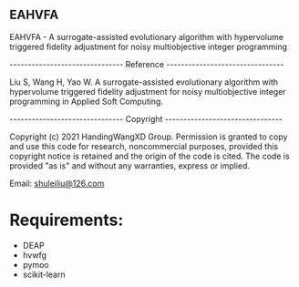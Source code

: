 ## EAHVFA

EAHVFA - A surrogate-assisted evolutionary algorithm with hypervolume triggered fidelity adjustment for noisy multiobjective integer programming

------------------------------- Reference --------------------------------

Liu S, Wang H, Yao W. A surrogate-assisted evolutionary algorithm with hypervolume triggered fidelity adjustment for noisy multiobjective integer programming in Applied Soft Computing.

------------------------------- Copyright --------------------------------

Copyright (c) 2021 HandingWangXD Group. Permission is granted to copy and use this code for research, noncommercial purposes, provided this copyright notice is retained and the origin of the code is cited. The code is provided "as is" and without any warranties, express or implied.


Email: shuleiliu@126.com

# Requirements:
+ DEAP
+ hvwfg
+ pymoo
+ scikit-learn
